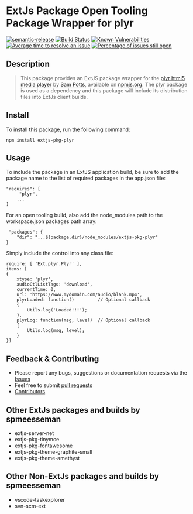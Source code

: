 # ExtJs Package Open Tooling Package Wrapper for plyr

[![semantic-release](https://img.shields.io/badge/%20%20%F0%9F%93%A6%F0%9F%9A%80-semantic--release-e10079.svg)](https://github.com/semantic-release/semantic-release)
[![Build Status](https://dev.azure.com/spmeesseman/extjs-pkg-plyr/_apis/build/status/spmeesseman.extjs-pkg-plyr?branchName=master)](https://dev.azure.com/spmeesseman/extjs-pkg-plyr/_build/latest?definitionId=2&branchName=master)
[![Known Vulnerabilities](https://snyk.io/test/github/spmeesseman/extjs-pkg-plyr/badge.svg)](https://snyk.io/test/github/spmeesseman/extjs-pkg-plyr)
[![Average time to resolve an issue](https://isitmaintained.com/badge/resolution/spmeesseman/extjs-pkg-plyr.svg)](https://isitmaintained.com/project/spmeesseman/extjs-pkg-plyr "Average time to resolve an issue")
[![Percentage of issues still open](https://isitmaintained.com/badge/open/spmeesseman/extjs-pkg-plyr.svg)](https://isitmaintained.com/project/spmeesseman/extjs-pkg-plyr "Percentage of issues still open")

## Description

> This package provides an ExtJS package wrapper for the [plyr html5 media player](https://github.com/sampotts/plyr) by [Sam Potts](https://github.com/sampotts), available on [npmjs.org](https://www.npmjs.com/package/plyr).  The plyr package is used as a dependency and this package will include its distribution files into ExtJs client builds.

## Install

To install this package, run the following command:

    npm install extjs-pkg-plyr

## Usage

To include the package in an ExtJS application build, be sure to add the package name to the list of required packages in the app.json file:

    "requires": [
         "plyr",
        ...
    ]

For an open tooling build, also add the node_modules path to the workspace.json packages path array:

     "packages": {
        "dir": "...${package.dir}/node_modules/extjs-pkg-plyr"
    }

Simply include the control into any class file:

    require: [ 'Ext.plyr.Plyr' ],
    items: [
    {
        xtype: 'plyr',
        audioCtlListTags: 'download',
        currentTime: 0,
        url: 'https://www.mydomain.com/audio/blank.mp4',
        plyrLoaded: function()         // Optional callback
        {
            Utils.log('Loaded!!!');
        },
        plyrLog: function(msg, level)  // Optional callback
        {
            Utils.log(msg, level);
        }
    }]

## Feedback & Contributing

* Please report any bugs, suggestions or documentation requests via the
  [Issues](https://github.com/spmeesseman/extjs-pkg-tniymce/issues)
* Feel free to submit
  [pull requests](https://github.com/spmeesseman/extjs-pkg-tniymce/pulls)
* [Contributors](https://github.com/spmeesseman/extjs-pkg-tniymce/graphs/contributors)

## Other ExtJs packages and builds by spmeesseman

* extjs-server-net
* extjs-pkg-tinymce
* extjs-pkg-fontawesome
* extjs-pkg-theme-graphite-small
* extjs-pkg-theme-amethyst

## Other Non-ExtJs packages and builds by spmeesseman

* vscode-taskexplorer
* svn-scm-ext
